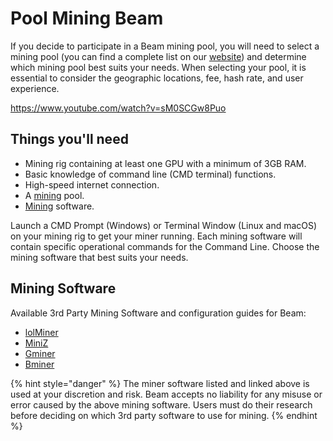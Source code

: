 # Pool Mining Beam

If you decide to participate in a Beam mining pool, you will need to select a mining pool (you can find a complete list on our [website](/mining)) and determine which mining pool best suits your needs. When selecting your pool, it is essential to consider the geographic locations, fee, hash rate, and user experience.

https://www.youtube.com/watch?v=sM0SCGw8Puo

## Things you'll need

* Mining rig containing at least one GPU with a minimum of 3GB RAM.
* Basic knowledge of command line (CMD terminal) functions.
* High-speed internet connection.
* A [mining](/mining) pool.
* [Mining](pool-mining-beam.md#mining-software) software.

Launch a CMD Prompt (Windows) or Terminal Window (Linux and macOS) on your mining rig to get your miner running. Each mining software will contain specific operational commands for the Command Line. Choose the mining software that best suits your needs.

## Mining Software

Available 3rd Party Mining Software and configuration guides for Beam:

* [lolMiner](https://github.com/Lolliedieb/lolMiner-releases)
* [MiniZ](https://miniz.ch/)
* [Gminer](https://gminer.ac/en/home/)
* [Bminer](https://www.bminer.me/)

{% hint style="danger" %}
The miner software listed and linked above is used at your discretion and risk. Beam accepts no liability for any misuse or error caused by the above mining software. Users must do their research before deciding on which 3rd party software to use for mining.
{% endhint %}
